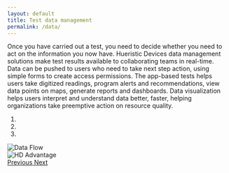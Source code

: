 ```yaml
---
layout: default
title: Test data management
permalink: /data/
---
```


Once you have carried out a test, you need to decide whether you need to act on the information you now have. Hueristic Devices data management solutions make test results available to collaborating teams in real-time. Data can be pushed to users who need to take next step action, using simple forms to create access permissions. The app-based tests helps users take digitized readings, program alerts and recommendations, view data points on maps, generate reports and dashboards. Data visualization helps users interpret and understand data better, faster, helping organizations take preemptive action on resource quality.

<div id="carouselDataIndicators" class="carousel slide" data-ride="carousel">
  <ol class="carousel-indicators">
    <li data-target="#carouselDataIndicators" data-slide-to="0" class="active"></li>
    <li data-target="#carouselDataIndicators" data-slide-to="1"></li>
    <li data-target="#carouselDataIndicators" data-slide-to="2"></li>
  </ol>
  <div class="carousel-inner">
    <div class="carousel-item active">
      <img class="d-block w-100" src="{{ site.baseurl }}images/data/data_flow.webp" alt="Data Flow">
    </div>
    <div class="carousel-item">
      <img class="d-block w-100" src="{{ site.baseurl }}images/data/hd_advantage.webp" alt="HD Advantage">
    </div>
  </div>
  <a class="carousel-control-prev" href="#carouselDataIndicators" role="button" data-slide="prev">
    <span class="carousel-control-prev-icon" aria-hidden="true"></span>
    <span class="sr-only">Previous</span>
  </a>
  <a class="carousel-control-next" href="#carouselDataIndicators" role="button" data-slide="next">
    <span class="carousel-control-next-icon" aria-hidden="true"></span>
    <span class="sr-only">Next</span>
  </a>
</div>
